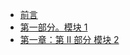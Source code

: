 +   [前言](sprmvc-dsn-rw-webapp_0.md)
+   [第一部分。模块 1](sprmvc-dsn-rw-webapp_1.md)
+   [第一章：第 II 部分 模块 2](sprmvc-dsn-rw-webapp_2.md)